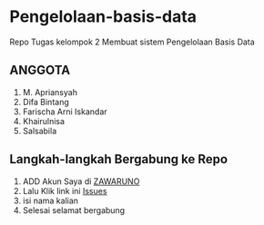 # Pengelolaan-basis-data
Repo Tugas kelompok 2 Membuat sistem Pengelolaan Basis Data
<h2>ANGGOTA</h2>
<ol>
  <li>M. Apriansyah</li>
  <li>Difa Bintang</li>
  <li>Farischa Arni Iskandar</li>
  <li>Khairulnisa</li>
  <li>Salsabila</li>
</ol>

<h2>Langkah-langkah Bergabung ke Repo</h2>
<ol>
  <li>ADD Akun Saya di <a href="https://github.com/ZAWARUNO">ZAWARUNO</a></li>
  <li>Lalu Klik link ini <a href="https://github.com/ZAWARUNO/Pengelolaan-basis-data/issues/new/choose">Issues</a></li>
  <li>isi nama kalian</li>
  <li>Selesai selamat bergabung</li>
</ol>
